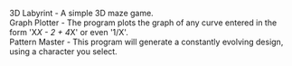 3D Labyrint - A simple 3D maze game.<br />
Graph Plotter - The program plots the graph of any curve entered in the form 'X*X - 2 + 4*X' or even '1/X'.<br />
Pattern Master - This program will generate a constantly evolving design, using a character you select.
